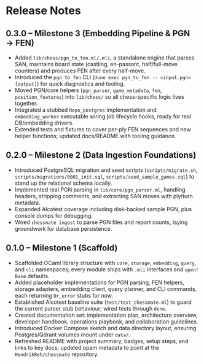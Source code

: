 # Release Notes

## 0.3.0 – Milestone 3 (Embedding Pipeline & PGN → FEN)
- Added `lib/chess/pgn_to_fen.ml/.mli`, a standalone engine that parses SAN, maintains board state (castling, en-passant, half/full-move counters) and produces FEN after every half-move.
- Introduced the `pgn_to_fen` CLI (`dune exec pgn_to_fen -- <input.pgn> [output]`) for quick diagnostics and tooling.
- Moved PGN/core helpers (`pgn_parser`, `game_metadata`, `fen`, `position_features`) into `lib/chess/` so all chess-specific logic lives together.
- Integrated a stubbed `Repo_postgres` implementation and `embedding_worker` executable wiring job lifecycle hooks, ready for real DB/embedding drivers.
- Extended tests and fixtures to cover per-ply FEN sequences and new helper functions; updated docs/README with tooling guidance.

## 0.2.0 – Milestone 2 (Data Ingestion Foundations)
- Introduced PostgreSQL migration and seed scripts (`scripts/migrate.sh`, `scripts/migrations/0001_init.sql`, `scripts/seed_sample_games.sql`) to stand up the relational schema locally.
- Implemented real PGN parsing in `lib/core/pgn_parser.ml`, handling headers, stripping comments, and extracting SAN moves with ply/turn metadata.
- Expanded Alcotest coverage including disk-backed sample PGN, plus console dumps for debugging.
- Wired `chessmate ingest` to parse PGN files and report counts, laying groundwork for database persistence.

## 0.1.0 – Milestone 1 (Scaffold)
- Scaffolded OCaml library structure with `core`, `storage`, `embedding`, `query`, and `cli` namespaces; every module ships with `.mli` interfaces and `open! Base` defaults.
- Added placeholder implementations for PGN parsing, FEN helpers, storage adapters, embedding client, query planner, and CLI commands, each returning `Or_error` stubs for now.
- Established Alcotest baseline suite (`test/test_chessmate.ml`) to guard the current parser stub behaviour; wired tests through `dune`.
- Created documentation set: implementation plan, architecture overview, developer handbook, operations playbook, and collaboration guidelines.
- Introduced Docker Compose sketch and data directory layout, ensuring Postgres/Qdrant volumes mount under `data/`.
- Refreshed README with project summary, badges, setup steps, and links to key docs; updated opam metadata to point at the `HendrikReh/chessmate` repository.
